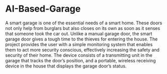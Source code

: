 # AI-Based-Garage

A smart garage is one of the essential needs of a smart home. These doors not only help from burglars but also closes on its own as soon as it senses that someone took the car out. Unlike a manual garage door, the smart garage door gives a tough time to the thieves for entering the house. The project provides the user with a simple monitoring system that enables them to act more security conscious, effectively increasing the safety and security of their home. The device consists of a transmitting unit in the garage that tracks the door’s position, and a portable, wireless receiving device in the house that displays the garage door’s status.
